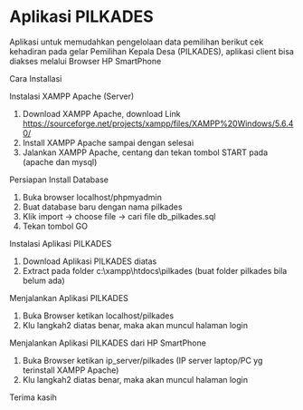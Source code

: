 # Aplikasi PILKADES
Aplikasi untuk memudahkan pengelolaan data pemilihan berikut cek kehadiran pada gelar Pemilihan Kepala Desa (PILKADES),
aplikasi client bisa diakses melalui Browser HP SmartPhone

Cara Installasi

Instalasi XAMPP Apache (Server)
1. Download XAMPP Apache, download Link https://sourceforge.net/projects/xampp/files/XAMPP%20Windows/5.6.40/
2. Install XAMPP Apache sampai dengan selesai
3. Jalankan XAMPP Apache, centang dan tekan tombol START pada (apache dan mysql) 

Persiapan Install Database
1. Buka browser localhost/phpmyadmin
2. Buat database baru dengan nama pilkades
3. Klik import -> choose file -> cari file db_pilkades.sql
4. Tekan tombol GO

Instalasi Aplikasi PILKADES
1. Download Aplikasi PILKADES diatas
2. Extract pada folder c:\xampp\htdocs\pilkades (buat folder pilkades bila belum ada)

Menjalankan Aplikasi PILKADES
1. Buka Browser ketikan localhost/pilkades
2. Klu langkah2 diatas benar, maka akan muncul halaman login

Menjalankan Aplikasi PILKADES dari HP SmartPhone
1. Buka Browser ketikan ip_server/pilkades (IP server laptop/PC yg terinstall XAMPP Apache)
2. Klu langkah2 diatas benar, maka akan muncul halaman login

Terima kasih
